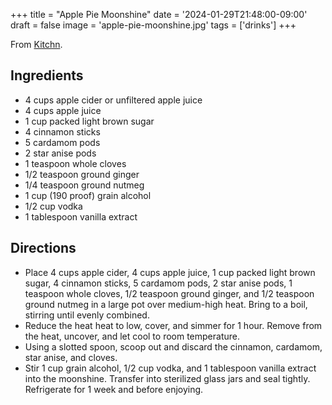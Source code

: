 +++
title = "Apple Pie Moonshine"
date = '2024-01-29T21:48:00-09:00'
draft = false
image = 'apple-pie-moonshine.jpg'
tags = ['drinks']
+++

From [Kitchn](https://www.thekitchn.com/apple-pie-moonshine-22948852).

## Ingredients
* 4 cups apple cider or unfiltered apple juice
* 4 cups apple juice
* 1 cup packed light brown sugar
* 4 cinnamon sticks
* 5 cardamom pods
* 2 star anise pods
* 1 teaspoon whole cloves
* 1/2 teaspoon ground ginger
* 1/4 teaspoon ground nutmeg
* 1 cup (190 proof) grain alcohol
* 1/2 cup vodka
* 1 tablespoon vanilla extract

## Directions
* Place 4 cups apple cider, 4 cups apple juice, 1 cup packed light brown sugar, 4 cinnamon sticks, 5 cardamom pods, 2 star anise pods, 1 teaspoon whole cloves, 1/2 teaspoon ground ginger, and 1/2 teaspoon ground nutmeg in a large pot over medium-high heat. Bring to a boil, stirring until evenly combined.
* Reduce the heat heat to low, cover, and simmer for 1 hour. Remove from the heat, uncover, and let cool to room temperature.
* Using a slotted spoon, scoop out and discard the cinnamon, cardamom, star anise, and cloves.
* Stir 1 cup grain alcohol, 1/2 cup vodka, and 1 tablespoon vanilla extract into the moonshine. Transfer into sterilized glass jars and seal tightly. Refrigerate for 1 week and before enjoying.
